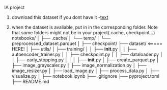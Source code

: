 IA project

1. download this dataset if you dont have it
    -[text](https://www.physionet.org/content/vindr-spinexr/1.0.0/#files-panel)

2. when the dataset is avaliable, put in in the corresponding folder. Note that some folders might not be in your project(.cache, checkpoint...)
notebooks/
│
├── .cache/
│   └── temp/
│   └── preprocessed_dataset.parquet
│
├── checkpoint/
├── dataset/   <===== HERE!
│
├── utils/
│   ├── training/
│   │   ├── __init__.py
│   │   ├── autoencoder_trainer.py
│   │   ├── checkpoint.py
│   │   ├── dataloader.py
│   │   ├── early_stopping.py
│   │
│   ├── __init__.py
│   ├── create_parquet.py
│   ├── image_grayscaler.py
│   ├── image_normalization.py
│   ├── image_resizer.py
│   ├── load_image.py
│   ├── process_data.py
│   ├── visualize.py
│
├── notebook.ipynb
├── .gitignore
├── pyproject.toml
├── README.md
